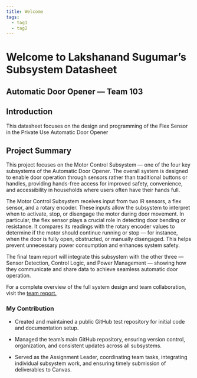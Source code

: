 ```yaml
---
title: Welcome
tags:
  - tag1
  - tag2
---
```


# Welcome to Lakshanand Sugumar’s Subsystem Datasheet

## Automatic Door Opener — Team 103

## Introduction

This datasheet focuses on the design and programming of the Flex Sensor in the Private Use Automatic Door Opener

## Project Summary

This project focuses on the Motor Control Subsystem — one of the four key subsystems of the Automatic Door Opener. The overall system is designed to enable door operation through sensors rather than traditional buttons or handles, providing hands-free access for improved safety, convenience, and accessibility in households where users often have their hands full.

The Motor Control Subsystem receives input from two IR sensors, a flex sensor, and a rotary encoder. These inputs allow the subsystem to interpret when to activate, stop, or disengage the motor during door movement. In particular, the flex sensor plays a crucial role in detecting door bending or resistance. It compares its readings with the rotary encoder values to determine if the motor should continue running or stop — for instance, when the door is fully open, obstructed, or manually disengaged. This helps prevent unnecessary power consumption and enhances system safety.

The final team report will integrate this subsystem with the other three — Sensor Detection, Control Logic, and Power Management — showing how they communicate and share data to achieve seamless automatic door operation.

For a complete overview of the full system design and team collaboration, visit the [team report.](https://egr304-2025-f-103.github.io)

### My Contribution

- Created and maintained a public GitHub test repository for initial code and documentation setup.

- Managed the team’s main GitHub repository, ensuring version control, organization, and consistent updates across all subsystems.

- Served as the Assignment Leader, coordinating team tasks, integrating individual subsystem work, and ensuring timely submission of deliverables to Canvas.
